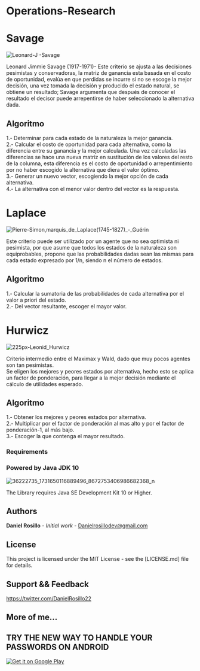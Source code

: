 # Operations-Research

#  Savage

![Leonard-J -Savage](https://user-images.githubusercontent.com/23446483/62672344-ecf4ab00-b95f-11e9-907d-68ce959cbaf8.jpg)

Leonard Jimmie Savage (1917-1971)- Este criterio se ajusta a las decisiones pesimistas y conservadoras, la matriz de ganancia esta basada en el costo de oportunidad, evalúa en que perdidas se incurre si no se escoge la mejor decisión, una vez tomada la decisión y producido el estado natural, se obtiene un resultado; Savage argumenta que después de conocer el resultado el decisor puede arrepentirse de haber seleccionado la alternativa dada.

## Algoritmo<br>
1.- Determinar para cada estado de la naturaleza la mejor ganancia.<br>
2.- Calcular el costo de oportunidad para cada alternativa, como la diferencia entre su ganancia y la mejor calculada. Una vez calculadas las diferencias se hace una nueva matriz en sustitución de los valores del resto de la columna, esta diferencia es el costo de oportunidad o arrepentimiento por no haber escogido la alternativa que diera el valor óptimo.<br>
3.- Generar un nuevo vector, escogiendo la mejor opción de cada alternativa.<br>
4.- La alternativa con el menor valor dentro del vector es la respuesta.<br>

# Laplace


![Pierre-Simon,_marquis_de_Laplace_(1745-1827)_-_Guérin](https://user-images.githubusercontent.com/23446483/62673310-98ebc580-b963-11e9-8154-d163c990ed67.jpg)

Este criterio puede ser utilizado por un agente que no sea optimista ni pesimista, por que asume que todos los estados de la naturaleza son equiprobables, propone que las probabilidades dadas sean las mismas para cada estado expresado por 1/n, siendo n el número de estados.<br>

## Algoritmo <br>
1.- Calcular la sumatoria de las probabilidades de cada alternativa por el valor a priori del estado.<br>
2.- Del vector resultante, escoger el mayor valor.<br>

# Hurwicz

![225px-Leonid_Hurwicz](https://user-images.githubusercontent.com/23446483/62673652-d13fd380-b964-11e9-9ab0-8a0fd17fc528.jpg)

Criterio intermedio entre el Maximax y Wald, dado que muy pocos agentes son tan pesimistas.<br>
Se eligen los mejores y peores estados por alternativa, hecho esto se aplica un factor de ponderación, para llegar a la mejor decisión mediante el cálculo de utilidades esperado.<br>

## Algoritmo <br>
1.- Obtener los mejores y peores estados por alternativa.<br>
2.- Multiplicar por el factor de ponderación al mas alto y por el factor de ponderación-1, al más bajo.<br>
3.- Escoger la que contenga el mayor resultado.<br>

### Requirements

### Powered by Java JDK 10
![36222735_1731650116889496_8672753406986682368_n](https://user-images.githubusercontent.com/23446483/41886236-26f7ba94-78c1-11e8-963a-cae5eccb6394.jpg)

The Library requires Java SE Development Kit 10 or Higher.

## Authors

 **Daniel Rosillo** - *Initial work* -
 Danielrosillodev@gmail.com

## License

This project is licensed under the MIT License - see the [LICENSE.md] file for details.

## Support && Feedback
https://twitter.com/DanielRosillo22


## More of me...

## TRY THE NEW WAY TO HANDLE YOUR PASSWORDS ON ANDROID
[<a href='https://play.google.com/store/apps/details?id=com.bookmanager.danielrosillo.bookmanager&hl=es_419&pcampaignid=MKT-Other-global-all-co-prtnr-py-PartBadge-Mar2515-1'><img alt='Get it on Google Play' src='https://play.google.com/intl/en_us/badges/images/generic/en_badge_web_generic.png'/></a>](url)


